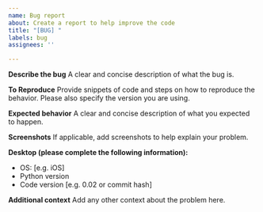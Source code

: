 ```yaml
---
name: Bug report
about: Create a report to help improve the code
title: "[BUG] "
labels: bug
assignees: ''

---
```


**Describe the bug**
A clear and concise description of what the bug is.

**To Reproduce**
Provide snippets of code and steps on how to reproduce the behavior.
Please also specify the version you are using.

**Expected behavior**
A clear and concise description of what you expected to happen.

**Screenshots**
If applicable, add screenshots to help explain your problem.

**Desktop (please complete the following information):**
- OS: [e.g. iOS]
- Python version
- Code version [e.g. 0.02 or commit hash]

**Additional context**
Add any other context about the problem here.
